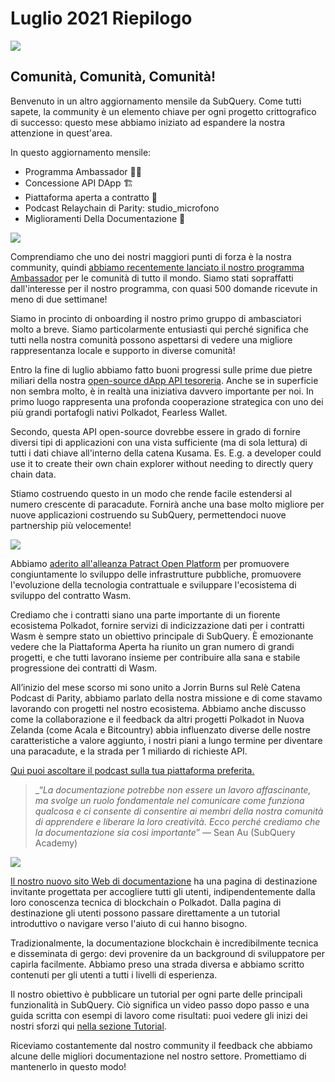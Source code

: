 # Luglio 2021 Riepilogo

![](https://miro.medium.com/max/1400/1*2z3_9s-SY7dAvfe6xf9IDA.png)

## Comunità, Comunità, Comunità!

Benvenuto in un altro aggiornamento mensile da SubQuery. Come tutti sapete, la community è un elemento chiave per ogni progetto crittografico di successo: questo mese abbiamo iniziato ad espandere la nostra attenzione in quest'area.

In questo aggiornamento mensile:

- Programma Ambassador 👩💼
- Concessione API DApp 🏗
- Piattaforma aperta a contratto 🌃
- Podcast Relaychain di Parity: studio_microfono
- Miglioramenti Della Documentazione 📑

![](https://miro.medium.com/max/1400/0*pe3Z3x1lGb_RLa5x)

Comprendiamo che uno dei nostri maggiori punti di forza è la nostra community, quindi [abbiamo recentemente lanciato il nostro programma Ambassador](../blogs/20210713-Introducing-the-SubQuery-Ambassador-Program.md) per le comunità di tutto il mondo. Siamo stati sopraffatti dall'interesse per il nostro programma, con quasi 500 domande ricevute in meno di due settimane!

Siamo in procinto di onboarding il nostro primo gruppo di ambasciatori molto a breve. Siamo particolarmente entusiasti qui perché significa che tutti nella nostra comunità possono aspettarsi di vedere una migliore rappresentanza locale e supporto in diverse comunità!

Entro la fine di luglio abbiamo fatto buoni progressi sulle prime due pietre miliari della nostra [open-source dApp API tesoreria](https://kusama.polkassembly.io/treasury/95). Anche se in superficie non sembra molto, è in realtà una iniziativa davvero importante per noi. In primo luogo rappresenta una profonda cooperazione strategica con uno dei più grandi portafogli nativi Polkadot, Fearless Wallet.

Secondo, questa API open-source dovrebbe essere in grado di fornire diversi tipi di applicazioni con una vista sufficiente (ma di sola lettura) di tutti i dati chiave all'interno della catena Kusama. Es. E.g. a developer could use it to create their own chain explorer without needing to directly query chain data.

Stiamo costruendo questo in un modo che rende facile estendersi al numero crescente di paracadute. Fornirà anche una base molto migliore per nuove applicazioni costruendo su SubQuery, permettendoci nuove partnership più velocemente!

![](https://miro.medium.com/max/1400/0*AhM68fyjjSp_2edZ)

Abbiamo [aderito all'alleanza Patract Open Platform](../blogs/20210714-SubQuery-is-Joining-the-Patract-Open-Platform.md) per promuovere congiuntamente lo sviluppo delle infrastrutture pubbliche, promuovere l'evoluzione della tecnologia contrattuale e sviluppare l'ecosistema di sviluppo del contratto Wasm.

Crediamo che i contratti siano una parte importante di un fiorente ecosistema Polkadot, fornire servizi di indicizzazione dati per i contratti Wasm è sempre stato un obiettivo principale di SubQuery. È emozionante vedere che la Piattaforma Aperta ha riunito un gran numero di grandi progetti, e che tutti lavorano insieme per contribuire alla sana e stabile progressione dei contratti di Wasm.

All’inizio del mese scorso mi sono unito a Jorrin Burns sul Relè Catena Podcast di Parity, abbiamo parlato della nostra missione e di come stavamo lavorando con progetti nel nostro ecosistema. Abbiamo anche discusso come la collaborazione e il feedback da altri progetti Polkadot in Nuova Zelanda (come Acala e Bitcountry) abbia influenzato diverse delle nostre caratteristiche a valore aggiunto, i nostri piani a lungo termine per diventare una paracadute, e la strada per 1 miliardo di richieste API.

[Qui puoi ascoltare il podcast sulla tua piattaforma preferita.](https://relaychain.fm/35-querying-the-worlds-data-with-subquery)

> _“_La documentazione potrebbe non essere un lavoro affascinante, ma svolge un ruolo fondamentale nel comunicare come funziona qualcosa e ci consente di consentire ai membri della nostra comunità di apprendere e liberare la loro creatività. Ecco perché crediamo che la documentazione sia così importante_” — Sean Au (SubQuery Academy)

![](https://miro.medium.com/max/1200/0*tvcfXFxHc6shdmAy.gif)

[Il nostro nuovo sito Web di documentazione](https://doc.subquery.network/) ha una pagina di destinazione invitante progettata per accogliere tutti gli utenti, indipendentemente dalla loro conoscenza tecnica di blockchain o Polkadot. Dalla pagina di destinazione gli utenti possono passare direttamente a un tutorial introduttivo o navigare verso l'aiuto di cui hanno bisogno.

Tradizionalmente, la documentazione blockchain è incredibilmente tecnica e disseminata di gergo: devi provenire da un background di sviluppatore per capirla facilmente. Abbiamo preso una strada diversa e abbiamo scritto contenuti per gli utenti a tutti i livelli di esperienza.

Il nostro obiettivo è pubblicare un tutorial per ogni parte delle principali funzionalità in SubQuery. Ciò significa un video passo dopo passo e una guida scritta con esempi di lavoro come risultati: puoi vedere gli inizi dei nostri sforzi qui [nella sezione Tutorial](https://doc.subquery.network/tutorials_examples/howto.html).

Riceviamo costantemente dal nostro community il feedback che abbiamo alcune delle migliori documentazione nel nostro settore. Promettiamo di mantenerlo in questo modo!
